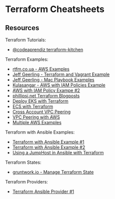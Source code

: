 # Terraform Cheatsheets

## Resources

Terraform Tutorials:

- [@codeaprendiz terraform-kitchen](https://github.com/codeaprendiz/terraform-kitchen)

Terraform Examples:

- [rtfm.co.ua - AWS Examples](https://rtfm.co.ua/en/terraform-main-commands-state-files-backend-storages-and-modules-in-examples-on-aws/)
- [Jeff Geerling - Terraform and Vagrant Example](https://github.com/geerlingguy/ansible-for-devops/tree/master/gluster)
- [Jeff Geerling - Mac Playbook Examples](https://github.com/geerlingguy/mac-dev-playbook)
- [Kulasangar - AWS with IAM Policies Example](https://github.com/Kulasangar/terraform-demo)
- [AWS with IAM Policy Exampe #2](https://gist.github.com/ruanbekker/63ec1871ec3c6051a0d0cb75156e93bd)
- [phillipsj.net Terraform Blogposts](https://www.phillipsj.net/tags/terraform/)
- [Deploy EKS with Terraform](https://medium.com/4th-coffee/the-real-eks-anywhere-in-terraform-51fdf4a2ab59)
- [ECS with Terraform](https://github.com/alex/ecs-terraform)
- [Cross Account VPC Peering](https://chandarachea.medium.com/vpc-peering-connetion-with-terraform-c4522a24bf3e)
- [VPC Peering with AWS](https://medium.com/tensult/vpc-peering-using-terraform-105d554ed04d)
- [Multiple AWS Examples](https://github.com/tensult/terraform/tree/master/aws)

Terraform with Ansible Examples:

- [Terraform with Ansible Example #1](https://github.com/ramitsurana/terraform-ansible-setup)
- [Terraform with Ansible Example #2](https://github.com/insight-infrastructure/terraform-ansible-playbook)
- [Using a JumpHost in Ansible with Terraform](https://leftasexercise.com/2019/12/23/using-ansible-with-a-jump-host/)

Terraform States:

- [gruntwork.io - Manage Terraform State](https://blog.gruntwork.io/how-to-manage-terraform-state-28f5697e68fa)

Terraform Providers:

- [Terraform Ansible Provider #1](https://nicholasbering.ca/tools/2018/01/08/introducing-terraform-provider-ansible/)
